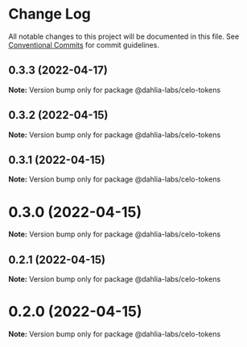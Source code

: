 # Change Log

All notable changes to this project will be documented in this file.
See [Conventional Commits](https://conventionalcommits.org) for commit guidelines.

## 0.3.3 (2022-04-17)

**Note:** Version bump only for package @dahlia-labs/celo-tokens





## 0.3.2 (2022-04-15)

**Note:** Version bump only for package @dahlia-labs/celo-tokens





## 0.3.1 (2022-04-15)

**Note:** Version bump only for package @dahlia-labs/celo-tokens





# 0.3.0 (2022-04-15)

**Note:** Version bump only for package @dahlia-labs/celo-tokens





## 0.2.1 (2022-04-15)

**Note:** Version bump only for package @dahlia-labs/celo-tokens





# 0.2.0 (2022-04-15)

**Note:** Version bump only for package @dahlia-labs/celo-tokens
